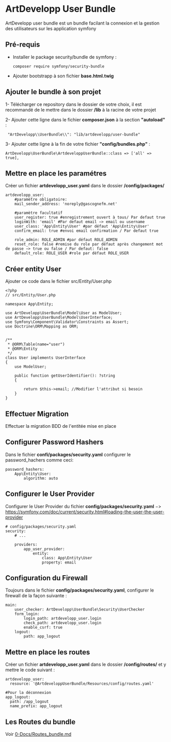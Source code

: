  ArtDevelopp User Bundle
==

ArtDevelopp user bundle est un bundle facilant la connexion et la gestion des utilisateurs sur les application symfony 

Pré-requis
--
* Installer le package security/bundle de symfony :

    ```
    composer require symfony/security-bundle
    ```

* Ajouter bootstrapp à son fichier **base.html.twig**

Ajouter le bundle à son projet
-

1- Télécharger ce repository dans le dossier de votre choix, il est recommandé de le mettre dans le dossier **/lib** à la racine de votre projet

2- Ajouter cette ligne dans le fichier **composer.json** à la section **"autoload"** : 
```
 "ArtDevelopp\\UserBundle\\": "lib/artdevelopp/user-bundle"
```
3- Ajouter cette ligne à la fin de votre fichier **"config/bundles.php"** : 
```
ArtDevelopp\UserBundle\ArtdeveloppUserBundle::class => ['all' => true],
```


Mettre en place les paramétres
-

Créer un fichier **artdevelopp_user.yaml** dans le dossier **/config/packages/**

```
artdevelopp_user:
    #paramètre obligatoire:
    mail_sender_address: 'noreply@gascognefm.net'

    #paramètre facultatif
    user_register: true #enregistrement ouvert à tous/ Par defaut true
    loginWith: 'email' #Par defaut email −> email ou username
    user_class: 'App\Entity\User' #par défaut 'App\Entity\User'
    confirm_email: true #envoi email confirmation / Par defaut true
   
    role_admin: ROLE_ADMIN #par défaut ROLE_ADMIN
    reset_role: false #remise du role par défaut après changement mot de passe −> true ou false / Par defaut: false
    default_role: ROLE_USER #role par défaut ROLE_USER
```


Créer entity User
--
Ajouter ce code dans le fichier src/Entity/User.php

```
<?php
// src/Entity/User.php

namespace App\Entity;

use ArtDevelopp\UserBundle\Model\User as ModelUser;
use ArtDevelopp\UserBundle\Model\UserInterface;
use Symfony\Component\Validator\Constraints as Assert;
use Doctrine\ORM\Mapping as ORM;


/**
 * @ORM\Table(name="user")
 * @ORM\Entity 
 */
class User implements UserInterface
{
    use ModelUser;

    public function getUserIdentifier(): ?string
    {

        return $this->email; //Modifier l'attribut si besoin
    }
}
```
Effectuer Migration 
---
Effectuer la migration BDD de l'entitée mise en place

Configurer Password Hashers
---
Dans le fichier **confi/packages/security.yaml** configurer le password_hachers comme ceci:

```
password_hashers:
    App\Entity\User:
        algorithm: auto
```

Configurer le User Provider
---
Configurer le User Provider du fichier **config/packages/security.yaml** −> <https://symfony.com/doc/current/security.html#loading-the-user-the-user-provider>
```
# config/packages/security.yaml
security:
    # ...

    providers:
        app_user_provider:
            entity:
                class: App\Entity\User
                property: email
```

Configuration du Firewall
---

Toujours dans le fichier **config/packages/security.yaml**, configurer le firewall de la façon suivante :
```
main:
    user_checker: ArtDevelopp\UserBundle\Security\UserChecker
    form_login:
        login_path: artdevelopp_user.login
        check_path: artdevelopp_user.login
        enable_csrf: true
    logout:
        path: app_logout
```

Mettre en place les routes 
-
Créer un fichier **artdevelopp_user.yaml** dans le dossier **/config/routes/** et y mettre le code suivant :
```
artdevelopp_user:
  resource: '@ArtdeveloppUserBundle/Resources/config/routes.yaml'

#Pour la déconnexion
app_logout:
  path: /app_logout
  name_prefix: app_logout
```

Les Routes du bundle
---

Voir [0-Docs/Routes_bundle.md](https://github.com/arthur32810/user_bundle/blob/main/0-Docs/Routes_bundle.md "test")
